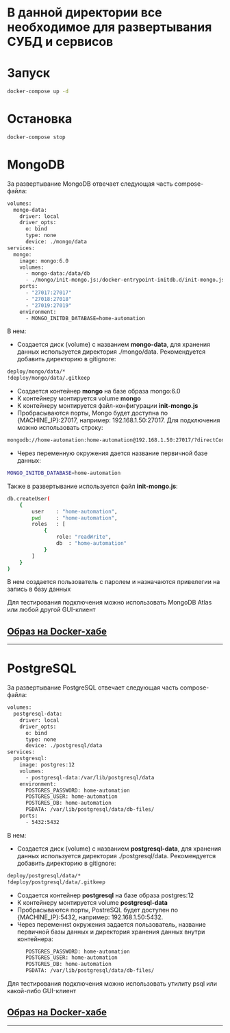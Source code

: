 # В данной директории все необходимое для развертывания СУБД и сервисов


# Запуск
```bash
docker-compose up -d
```

# Остановка
```bash
docker-compose stop
```

# MongoDB

За развертывание MongoDB отвечает следующая часть compose-файла:

```bash
volumes:
  mongo-data:
    driver: local
    driver_opts:
      o: bind
      type: none
      device: ./mongo/data
services:
  mongo:
    image: mongo:6.0
    volumes:
      - mongo-data:/data/db
      - ./mongo/init-mongo.js:/docker-entrypoint-initdb.d/init-mongo.js
    ports:
      - "27017:27017"
      - "27018:27018"
      - "27019:27019"
    environment:
      - MONGO_INITDB_DATABASE=home-automation
```

В нем:
- Создается диск (volume) с названием **mongo-data**, для хранения данных используется директория ./mongo/data. Рекомендуется добавить директорию в gitignore:

```bash
deploy/mongo/data/*
!deploy/mongo/data/.gitkeep
```
- Создается контейнер **mongo** на базе образа mongo:6.0
- К контейнеру монтируется volume **mongo**
- К контейнеру монтируется файл-конфигурации **init-mongo.js**
- Пробрасываются порты, Mongo будет доступна по {MACHINE_IP}:27017, например: 192.168.1.50:27017.
Для подключения можно использовать строку:
```bash
mongodb://home-automation:home-automation@192.168.1.50:27017/?directConnection=true&authMechanism=DEFAULT&authSource=home-automation
```
- Через переменную окружения дается название первичной базе данных:
```bash
MONGO_INITDB_DATABASE=home-automation
```

Также в развертывание используется файл **init-mongo.js**:
```bash
db.createUser(
    {
        user    : "home-automation",
        pwd     : "home-automation",
        roles   : [
            {
                role: "readWrite",
                db  : "home-automation"
            }
        ]    
    }
)
```

В нем создается пользователь с паролем и назначаются привелегии на запись в базу данных

Для тестирования подключения можно использовать MongoDB Atlas или любой другой GUI-клиент

## [Образ на Docker-хабе](https://hub.docker.com/_/mongo)
---

# PostgreSQL

За развертывание PostgreSQL отвечает следующая часть compose-файла:

```bash
volumes:
  postgresql-data:
    driver: local
    driver_opts:
      o: bind
      type: none
      device: ./postgresql/data
services:
  postgresql:
    image: postgres:12
    volumes:
      - postgresql-data:/var/lib/postgresql/data
    environment:
      POSTGRES_PASSWORD: home-automation
      POSTGRES_USER: home-automation
      POSTGRES_DB: home-automation
      PGDATA: /var/lib/postgresql/data/db-files/
    ports:
      - 5432:5432
```

В нем:

- Создается диск (volume) с названием **postgresql-data**, для хранения данных используется директория ./postgresql/data. Рекомендуется добавить директорию в gitignore:

```bash
deploy/postgresql/data/*
!deploy/postgresql/data/.gitkeep
```
- Создается контейнер **postgresql** на базе образа postgres:12
- К контейнеру монтируется volume **postgresql-data**
- Пробрасываются порты, PostreSQL будет доступен по {MACHINE_IP}:5432, например: 192.168.1.50:5432.
- Через переменнst окружения задается пользователь, название первичной базы данных и директория хранения данных внутри контейнера:
```bash
      POSTGRES_PASSWORD: home-automation
      POSTGRES_USER: home-automation
      POSTGRES_DB: home-automation
      PGDATA: /var/lib/postgresql/data/db-files/
```

Для тестирования подключения можно использовать утилиту psql или какой-либо GUI-клиент

## [Образ на Docker-хабе](https://hub.docker.com/_/postgres)
---
